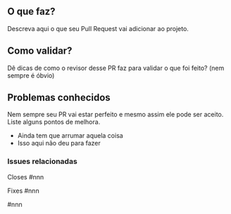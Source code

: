 ## O que faz?

Descreva aqui o que seu Pull Request vai adicionar ao projeto.

## Como validar?

Dê dicas de como o revisor desse PR faz para validar o que foi feito?
(nem sempre é óbvio)

## Problemas conhecidos

Nem sempre seu PR vai estar perfeito e mesmo assim ele pode ser aceito.
Liste alguns pontos de melhora.

* Ainda tem que arrumar aquela coisa
* Isso aqui não deu para fazer

### Issues relacionadas

Closes #nnn

Fixes #nnn

\#nnn
